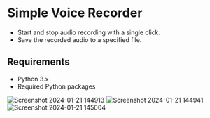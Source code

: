 # Simple Voice Recorder
- Start and stop audio recording with a single click.
- Save the recorded audio to a specified file.

## Requirements
- Python 3.x
- Required Python packages

![Screenshot 2024-01-21 144913](https://github.com/Shelly243/voice_recorder/assets/108860947/77d10550-6dfd-4fd9-9c76-1e83ae4a4969)
![Screenshot 2024-01-21 144941](https://github.com/Shelly243/voice_recorder/assets/108860947/0740835c-9438-428d-8154-c2be4b4f1389)
![Screenshot 2024-01-21 145004](https://github.com/Shelly243/voice_recorder/assets/108860947/3c048741-7b5f-4766-bc0a-3c40b5f774b0)
